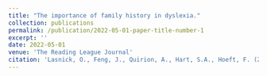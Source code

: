 ```yaml
---
title: "The importance of family history in dyslexia."
collection: publications
permalink: /publication/2022-05-01-paper-title-number-1
excerpt: ''
date: 2022-05-01
venue: 'The Reading League Journal'
citation: 'Lasnick, O., Feng, J., Quirion, A., Hart, S.A., Hoeft, F. (2022). The importance of family history in dyslexia. <i>The Reading League Journal, 3</i>(2), 35-40.'
---
```

